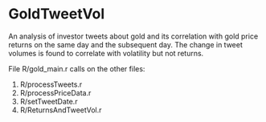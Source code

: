 # GoldTweetVol

An analysis of investor tweets about gold and its correlation with gold price returns on the same day and the subsequent day.  The change in tweet volumes is found to correlate with volatility but not returns.

File R/gold_main.r calls on the other files:
  1. R/processTweets.r
  2. R/processPriceData.r
  3. R/setTweetDate.r
  4. R/ReturnsAndTweetVol.r

